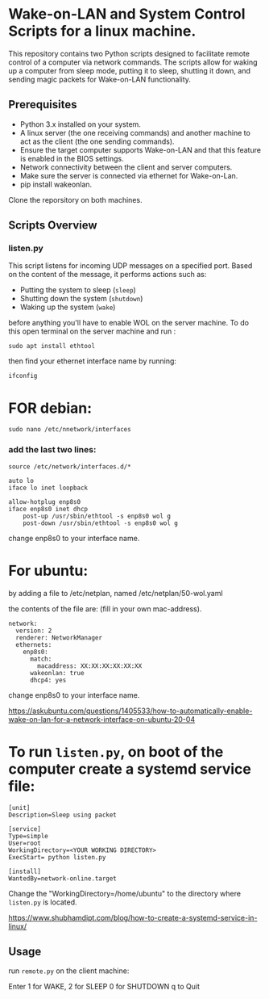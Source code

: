 # Wake-on-LAN and System Control Scripts for a linux machine.

This repository contains two Python scripts designed to facilitate remote control of a computer via network commands. The scripts allow for waking up a computer from sleep mode, putting it to sleep, shutting it down, and sending magic packets for Wake-on-LAN functionality.

## Prerequisites

- Python 3.x installed on your system.
- A linux server (the one receiving commands) and another machine to act as the client (the one sending commands).
- Ensure the target computer supports Wake-on-LAN and that this feature is enabled in the BIOS settings.
- Network connectivity between the client and server computers.
- Make sure the server is connected via ethernet for Wake-on-Lan.
- pip install wakeonlan.


Clone the reporsitory on both machines.

## Scripts Overview

### listen.py

This script listens for incoming UDP messages on a specified port. Based on the content of the message, it performs actions such as:

- Putting the system to sleep (`sleep`)
- Shutting down the system (`shutdown`)
- Waking up the system (`wake`)

before anything you'll have to enable WOL on the server machine. To do this open terminal on the server machine and run :

`sudo apt install ethtool`

then find your ethernet interface name by running:

`ifconfig`

# FOR debian:

`sudo nano /etc/nnetwork/interfaces`

### add the last two lines:

```
source /etc/network/interfaces.d/*

auto lo
iface lo inet loopback

allow-hotplug enp8s0
iface enp8s0 inet dhcp
    post-up /usr/sbin/ethtool -s enp8s0 wol g
    post-down /usr/sbin/ethtool -s enp8s0 wol g
```

change enp8s0 to your interface name.

# For ubuntu:

by adding a file to /etc/netplan, named /etc/netplan/50-wol.yaml

the contents of the file are: (fill in your own mac-address).

```
network:
  version: 2
  renderer: NetworkManager
  ethernets:
    enp8s0:
      match:
        macaddress: XX:XX:XX:XX:XX:XX
      wakeonlan: true
      dhcp4: yes
```

change enp8s0 to your interface name.

https://askubuntu.com/questions/1405533/how-to-automatically-enable-wake-on-lan-for-a-network-interface-on-ubuntu-20-04

# To run `listen.py`, on boot of the computer create a systemd service file:

```
[unit]
Description=Sleep using packet

[service]
Type=simple
User=root
WorkingDirectory=<YOUR WORKING DIRECTORY>
ExecStart= python listen.py

[install]
WantedBy=network-online.target
```

Change the "WorkingDirectory=/home/ubuntu" to the directory where `listen.py` is located.

https://www.shubhamdipt.com/blog/how-to-create-a-systemd-service-in-linux/

## Usage

run `remote.py` on the client machine:

Enter 1 for WAKE,
2 for SLEEP 
0 for SHUTDOWN
q to Quit

